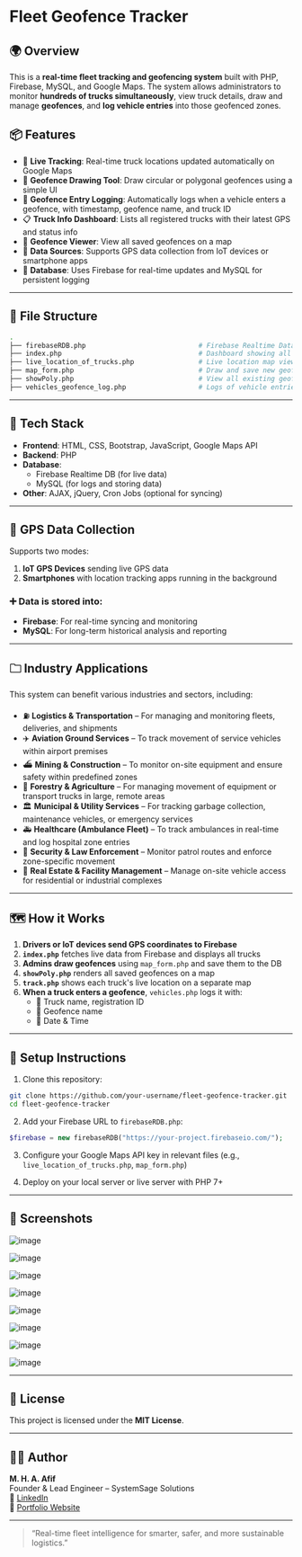 # Fleet Geofence Tracker

## 🌍 Overview
This is a **real-time fleet tracking and geofencing system** built with PHP, Firebase, MySQL, and Google Maps. The system allows administrators to monitor **hundreds of trucks simultaneously**, view truck details, draw and manage **geofences**, and **log vehicle entries** into those geofenced zones.

## 📦 Features

- 🔴 **Live Tracking**: Real-time truck locations updated automatically on Google Maps
- 📌 **Geofence Drawing Tool**: Draw circular or polygonal geofences using a simple UI
- 🧭 **Geofence Entry Logging**: Automatically logs when a vehicle enters a geofence, with timestamp, geofence name, and truck ID
- 📋 **Truck Info Dashboard**: Lists all registered trucks with their latest GPS and status info
- 📍 **Geofence Viewer**: View all saved geofences on a map
- 🔄 **Data Sources**: Supports GPS data collection from IoT devices or smartphone apps
- 💾 **Database**: Uses Firebase for real-time updates and MySQL for persistent logging

---

## 📁 File Structure

```bash
.
├── firebaseRDB.php                            # Firebase Realtime Database PHP handler
├── index.php                                  # Dashboard showing all trucks with live data
├── live_location_of_trucks.php                # Live location map view for individual truck
├── map_form.php                               # Draw and save new geofences
├── showPoly.php                               # View all existing geofences on map
├── vehicles_geofence_log.php                  # Logs of vehicle entries into geofenced areas

```

---

## 🔧 Tech Stack
- **Frontend**: HTML, CSS, Bootstrap, JavaScript, Google Maps API
- **Backend**: PHP
- **Database**:
  - Firebase Realtime DB (for live data)
  - MySQL (for logs and storing data)
- **Other**: AJAX, jQuery, Cron Jobs (optional for syncing)

---

## 🔄 GPS Data Collection
Supports two modes:

1. **IoT GPS Devices** sending live GPS data
2. **Smartphones** with location tracking apps running in the background

### ➕ Data is stored into:
- **Firebase**: For real-time syncing and monitoring
- **MySQL**: For long-term historical analysis and reporting

---

## 🗀️ Industry Applications
This system can benefit various industries and sectors, including:

- ⛽ **Logistics & Transportation** – For managing and monitoring fleets, deliveries, and shipments
- ✈️ **Aviation Ground Services** – To track movement of service vehicles within airport premises
- ⛴️ **Mining & Construction** – To monitor on-site equipment and ensure safety within predefined zones
- 🌳 **Forestry & Agriculture** – For managing movement of equipment or transport trucks in large, remote areas
- 🏛️ **Municipal & Utility Services** – For tracking garbage collection, maintenance vehicles, or emergency services
- 🚑 **Healthcare (Ambulance Fleet)** – To track ambulances in real-time and log hospital zone entries
- 🚨 **Security & Law Enforcement** – Monitor patrol routes and enforce zone-specific movement
- 🏢 **Real Estate & Facility Management** – Manage on-site vehicle access for residential or industrial complexes

---

## 🗺️ How it Works

1. **Drivers or IoT devices send GPS coordinates to Firebase**
2. **`index.php`** fetches live data from Firebase and displays all trucks
3. **Admins draw geofences** using `map_form.php` and save them to the DB
4. **`showPoly.php`** renders all saved geofences on a map
5. **`track.php`** shows each truck's live location on a separate map
6. **When a truck enters a geofence**, `vehicles.php` logs it with:
   - 📌 Truck name, registration ID
   - 🧭 Geofence name
   - 📅 Date & Time

---

## 🚀 Setup Instructions

1. Clone this repository:
```bash
git clone https://github.com/your-username/fleet-geofence-tracker.git
cd fleet-geofence-tracker
```

2. Add your Firebase URL to `firebaseRDB.php`:
```php
$firebase = new firebaseRDB("https://your-project.firebaseio.com/");
```

3. Configure your Google Maps API key in relevant files (e.g., `live_location_of_trucks.php`, `map_form.php`)

4. Deploy on your local server or live server with PHP 7+

---

## 📸 Screenshots 
![image](https://github.com/user-attachments/assets/d5173ffc-2c1e-43e3-9ae0-893a4e14c721)

![image](https://github.com/user-attachments/assets/ca4a642f-d9ba-43c3-ad82-46dc334d2ac7)

![image](https://github.com/user-attachments/assets/160bea71-a307-446a-b5c6-852ed651a7a7)

![image](https://github.com/user-attachments/assets/416d4648-aeab-49ba-9c41-c61381d9f96a)

![image](https://github.com/user-attachments/assets/5d707542-81e6-4009-9bfc-fd3c54449cc3)

![image](https://github.com/user-attachments/assets/94cc8d12-a06c-4192-b726-6c2e921e923a)

![image](https://github.com/user-attachments/assets/c95f9af5-53e7-4cd5-a40e-27d4dcdeb717)

![image](https://github.com/user-attachments/assets/a7895ac3-a236-4dc9-ba13-2ee265bef5af)



---

## 📜 License
This project is licensed under the **MIT License**.

---

## 👨‍💻 Author
**M. H. A. Afif**  
Founder & Lead Engineer – SystemSage Solutions  
🔗 [LinkedIn](https://www.linkedin.com/in/mha-afif/)  
🔗 [Portfolio Website](https://afif.systemsage.tech/)

---

> “Real-time fleet intelligence for smarter, safer, and more sustainable logistics.”
